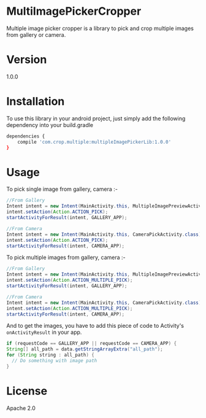 # MultiImagePickerCropper
Multiple image picker cropper is a library to pick and crop multiple images from gallery or camera.

# Version
1.0.0

# Installation

To use this library in your android project, just simply add the following dependency into your build.gradle

```sh
dependencies {
    compile 'com.crop.multiple:multipleImagePickerLib:1.0.0'
}
```

# Usage
To pick single image from gallery, camera :-

```java
//From Gallery
Intent intent = new Intent(MainActivity.this, MultipleImagePreviewActivity.class);
intent.setAction(Action.ACTION_PICK);
startActivityForResult(intent, GALLERY_APP);
```

```java
//From Camera
Intent intent = new Intent(MainActivity.this, CameraPickActivity.class);
intent.setAction(Action.ACTION_PICK);
startActivityForResult(intent, CAMERA_APP);
```

To pick multiple images from gallery, camera :-

```java
//From Gallery
Intent intent = new Intent(MainActivity.this, MultipleImagePreviewActivity.class);
intent.setAction(Action.ACTION_MULTIPLE_PICK);
startActivityForResult(intent, GALLERY_APP);
```

```java
//From Camera
Intent intent = new Intent(MainActivity.this, CameraPickActivity.class);
intent.setAction(Action.ACTION_MULTIPLE_PICK);
startActivityForResult(intent, CAMERA_APP);
```

And to get the images, you have to add this piece of code to Activity's `onActivityResult` in your app.
```java
if (requestCode == GALLERY_APP || requestCode == CAMERA_APP) {
String[] all_path = data.getStringArrayExtra("all_path");
for (String string : all_path) {
  // Do something with image path
}
```

# License

Apache 2.0

